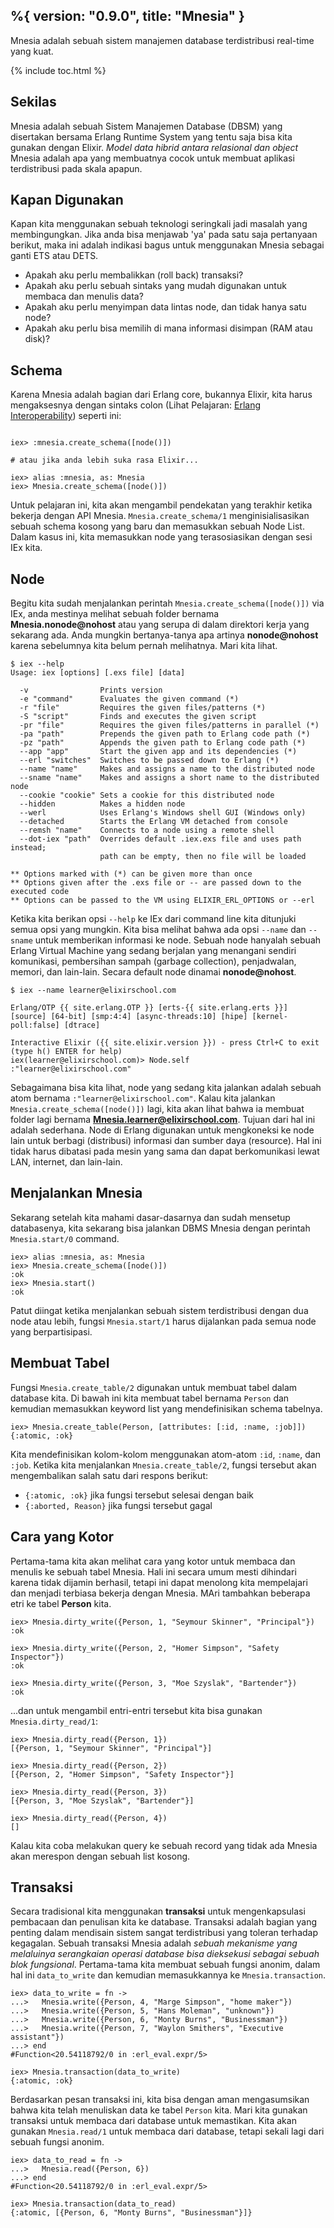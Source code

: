 %{
  version: "0.9.0",
  title: "Mnesia"
}
---

Mnesia adalah sebuah sistem manajemen database terdistribusi real-time yang kuat.


{% include toc.html %}

## Sekilas

Mnesia adalah sebuah Sistem Manajemen Database (DBSM) yang disertakan bersama Erlang Runtime System yang tentu saja bisa kita gunakan dengan Elixir. *Model data hibrid antara relasional  dan object* Mnesia adalah apa yang membuatnya cocok untuk membuat aplikasi terdistribusi pada skala apapun.

## Kapan Digunakan

Kapan kita menggunakan sebuah teknologi seringkali jadi masalah yang membingungkan.  Jika anda bisa menjawab 'ya' pada satu saja pertanyaan berikut, maka ini adalah indikasi bagus untuk menggunakan Mnesia sebagai ganti ETS atau DETS.

  - Apakah aku perlu membalikkan (roll back) transaksi?
  - Apakah aku perlu sebuah sintaks yang mudah digunakan untuk membaca dan menulis data?
  - Apakah aku perlu menyimpan data lintas node, dan tidak hanya satu node?
  - Apakah aku perlu bisa memilih di mana informasi disimpan (RAM atau disk)?

## Schema

Karena Mnesia adalah bagian dari Erlang core, bukannya Elixir, kita harus mengaksesnya dengan sintaks colon (Lihat Pelajaran: [Erlang Interoperability](../../advanced/erlang/)) seperti ini:

```shell

iex> :mnesia.create_schema([node()])

# atau jika anda lebih suka rasa Elixir...

iex> alias :mnesia, as: Mnesia
iex> Mnesia.create_schema([node()])
```

Untuk pelajaran ini, kita akan mengambil pendekatan yang terakhir ketika bekerja dengan API Mnesia. `Mnesia.create_schema/1` menginisialisasikan sebuah schema kosong yang baru dan memasukkan sebuah Node List. Dalam kasus ini, kita memasukkan node yang terasosiasikan dengan sesi IEx kita.

## Node

Begitu kita sudah menjalankan perintah `Mnesia.create_schema([node()])` via IEx, anda mestinya melihat sebuah folder bernama **Mnesia.nonode@nohost** atau yang serupa di dalam direktori kerja yang sekarang ada.  Anda mungkin bertanya-tanya apa artinya **nonode@nohost** karena sebelumnya kita belum pernah melihatnya. Mari kita lihat. 

```shell
$ iex --help
Usage: iex [options] [.exs file] [data]

  -v                Prints version
  -e "command"      Evaluates the given command (*)
  -r "file"         Requires the given files/patterns (*)
  -S "script"       Finds and executes the given script
  -pr "file"        Requires the given files/patterns in parallel (*)
  -pa "path"        Prepends the given path to Erlang code path (*)
  -pz "path"        Appends the given path to Erlang code path (*)
  --app "app"       Start the given app and its dependencies (*)
  --erl "switches"  Switches to be passed down to Erlang (*)
  --name "name"     Makes and assigns a name to the distributed node
  --sname "name"    Makes and assigns a short name to the distributed node
  --cookie "cookie" Sets a cookie for this distributed node
  --hidden          Makes a hidden node
  --werl            Uses Erlang's Windows shell GUI (Windows only)
  --detached        Starts the Erlang VM detached from console
  --remsh "name"    Connects to a node using a remote shell
  --dot-iex "path"  Overrides default .iex.exs file and uses path instead;
                    path can be empty, then no file will be loaded

** Options marked with (*) can be given more than once
** Options given after the .exs file or -- are passed down to the executed code
** Options can be passed to the VM using ELIXIR_ERL_OPTIONS or --erl
```

Ketika kita berikan opsi `--help` ke IEx dari command line kita ditunjuki semua opsi yang mungkin. Kita bisa melihat bahwa ada opsi `--name` dan `--sname` untuk memberikan informasi ke node. Sebuah node hanyalah sebuah Erlang Virtual Machine yang sedang berjalan yang menangani sendiri komunikasi, pembersihan sampah (garbage collection), penjadwalan, memori, dan lain-lain. Secara default node dinamai **nonode@nohost**.

```shell
$ iex --name learner@elixirschool.com

Erlang/OTP {{ site.erlang.OTP }} [erts-{{ site.erlang.erts }}] [source] [64-bit] [smp:4:4] [async-threads:10] [hipe] [kernel-poll:false] [dtrace]

Interactive Elixir ({{ site.elixir.version }}) - press Ctrl+C to exit (type h() ENTER for help)
iex(learner@elixirschool.com)> Node.self
:"learner@elixirschool.com"
```

Sebagaimana bisa kita lihat, node yang sedang kita jalankan adalah sebuah atom bernama `:"learner@elixirschool.com"`. Kalau kita jalankan `Mnesia.create_schema([node()])` lagi, kita akan lihat bahwa ia membuat folder lagi bernama **Mnesia.learner@elixirschool.com**. Tujuan dari hal ini adalah sederhana. Node di Erlang digunakan untuk mengkoneksi ke node lain untuk berbagi (distribusi) informasi dan sumber daya (resource). Hal ini tidak harus dibatasi pada mesin yang sama dan dapat berkomunikasi lewat LAN, internet, dan lain-lain.

## Menjalankan Mnesia

Sekarang setelah kita mahami dasar-dasarnya dan sudah mensetup databasenya, kita sekarang bisa jalankan DBMS Mnesia dengan perintah ```Mnesia.start/0``` command.

```shell
iex> alias :mnesia, as: Mnesia
iex> Mnesia.create_schema([node()])
:ok
iex> Mnesia.start()
:ok
```

Patut diingat ketika menjalankan sebuah sistem terdistribusi dengan dua node atau lebih, fungsi `Mnesia.start/1` harus dijalankan pada semua node yang berpartisipasi.

## Membuat Tabel

Fungsi `Mnesia.create_table/2` digunakan untuk membuat tabel dalam database kita. Di bawah ini kita membuat tabel bernama `Person` dan kemudian memasukkan keyword list yang mendefinisikan schema tabelnya.

```shell
iex> Mnesia.create_table(Person, [attributes: [:id, :name, :job]])
{:atomic, :ok}
```

Kita mendefinisikan kolom-kolom menggunakan atom-atom `:id`, `:name`, dan `:job`. Ketika kita menjalankan `Mnesia.create_table/2`, fungsi tersebut akan mengembalikan salah satu dari respons berikut:

 - `{:atomic, :ok}` jika fungsi tersebut selesai dengan baik
 - `{:aborted, Reason}` jika fungsi tersebut gagal

## Cara yang Kotor

Pertama-tama kita akan melihat cara yang kotor untuk membaca dan menulis ke sebuah tabel Mnesia.  Hali ini secara umum mesti dihindari karena tidak dijamin berhasil, tetapi ini dapat menolong kita mempelajari dan menjadi terbiasa bekerja dengan Mnesia. MAri tambahkan beberapa etri ke tabel **Person** kita.

```shell
iex> Mnesia.dirty_write({Person, 1, "Seymour Skinner", "Principal"})
:ok

iex> Mnesia.dirty_write({Person, 2, "Homer Simpson", "Safety Inspector"})
:ok

iex> Mnesia.dirty_write({Person, 3, "Moe Szyslak", "Bartender"})
:ok
```

...dan untuk mengambil entri-entri tersebut kita bisa gunakan `Mnesia.dirty_read/1`:

```shell
iex> Mnesia.dirty_read({Person, 1})
[{Person, 1, "Seymour Skinner", "Principal"}]

iex> Mnesia.dirty_read({Person, 2})
[{Person, 2, "Homer Simpson", "Safety Inspector"}]

iex> Mnesia.dirty_read({Person, 3})
[{Person, 3, "Moe Szyslak", "Bartender"}]

iex> Mnesia.dirty_read({Person, 4})
[]
```

Kalau kita coba melakukan query ke sebuah record yang tidak ada Mnesia akan merespon dengan sebuah list kosong.

## Transaksi

Secara tradisional kita menggunakan **transaksi** untuk mengenkapsulasi pembacaan dan penulisan kita ke database. Transaksi adalah bagian yang penting dalam mendisain sistem sangat terdistribusi yang toleran terhadap kegagalan. Sebuah transaksi Mnesia adalah *sebuah mekanisme yang melaluinya serangkaian operasi database bisa dieksekusi sebagai sebuah blok fungsional*. Pertama-tama kita membuat sebuah fungsi anonim, dalam hal ini `data_to_write` dan kemudian memasukkannya ke `Mnesia.transaction`.

```shell
iex> data_to_write = fn ->
...>   Mnesia.write({Person, 4, "Marge Simpson", "home maker"})
...>   Mnesia.write({Person, 5, "Hans Moleman", "unknown"})
...>   Mnesia.write({Person, 6, "Monty Burns", "Businessman"})
...>   Mnesia.write({Person, 7, "Waylon Smithers", "Executive assistant"})
...> end
#Function<20.54118792/0 in :erl_eval.expr/5>

iex> Mnesia.transaction(data_to_write)
{:atomic, :ok}
```
Berdasarkan pesan transaksi ini, kita bisa dengan aman mengasumsikan bahwa kita telah menuliskan data ke tabel `Person` kita.  Mari kita gunakan transaksi untuk membaca dari database untuk memastikan. Kita akan gunakan `Mnesia.read/1` untuk membaca dari database, tetapi sekali lagi dari sebuah fungsi anonim.

```shell
iex> data_to_read = fn ->
...>   Mnesia.read({Person, 6})
...> end
#Function<20.54118792/0 in :erl_eval.expr/5>

iex> Mnesia.transaction(data_to_read)
{:atomic, [{Person, 6, "Monty Burns", "Businessman"}]}
```
